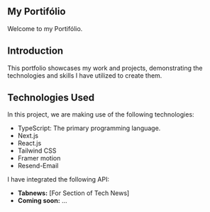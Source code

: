 ## My Portifólio
Welcome to my Portifólio.

## Introduction
This portfolio showcases my work and projects, demonstrating the technologies and skills I have utilized to create them.

## Technologies Used
In this project, we are making use of the following technologies:

<ul>
<li>TypeScript: The primary programming language.</li>
 <li> Next.js</li>
<li>React.js</li>
<li>Tailwind CSS</li>
<li>Framer motion</li>
<li>Resend-Email</li>
</ul>

I have integrated the following API:

- **Tabnews:** [For Section of Tech News]
- **Coming soon:** ... 
